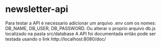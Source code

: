 # newsletter-api

Para testar a API é necessario adicionar um arquivo .env com os nomes: DB_NAME, DB_USER, DB_PASSWORD. Ou alterar o proprio arquivo db.js localizado na pasta src/database 
A API foi documentada então pode ser testada usando o link http://localhost:8080/doc/ 

